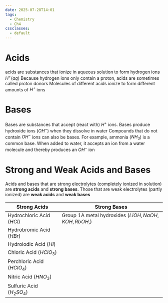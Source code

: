 ```yaml
---
date: 2025-07-28T14:01
tags:
  - Chemistry
  - Ch4
cssclasses:
  - default
---
```

# Acids
acids are substances that ionize in aqueous solution to form hydrogen ions $H^+(aq)$
Because hydrogen ions only contain a proton, acids are sometimes called proton donors
Molecules of different acids ionize to form different amounts of $H^+$ ions

# Bases
Bases are substances that accept (react with) $H^+$ ions. Bases produce hydroxide ions ($OH^-$) when they dissolve in water
Compounds that do not contain $OH^-$ ions can also be bases. For example, ammonia ($NH_3$) is a common base. When added to water, it accepts an ion from a water molecule and thereby produces an $OH^-$ ion

# Strong and Weak Acids and Bases
Acids and bases that are strong electrolytes (completely ionized in solution) are **strong acids** and **strong bases**. Those that are weak electrolytes (partly ionized) are **weak acids** and **weak bases**

| Strong Acids               | Strong Bases                                      |
| -------------------------- | ------------------------------------------------- |
| Hydrochloric Acid ($HCl$)  | Group 1A metal hydroxides ($LiOH,NaOH,KOH,RbOH,$) |
| Hydrobromic Acid ($HBr$)   |                                                   |
| Hydroiodic Acid ($HI$)     |                                                   |
| Chloric Acid ($HClO_3$)    |                                                   |
| Perchloric Acid ($HClO_4$) |                                                   |
| Nitric Acid ($HNO_3$)      |                                                   |
| Sulfuric Acid ($H_2SO_4$)  |                                                   |
